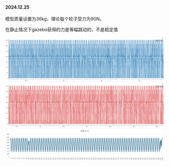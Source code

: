 
#### 2024.12.25

模型质量设置为36kg，理论每个轮子受力为90N。

在静止情况下gazebo获得的力是等幅跳动的，不是稳定值

![](./figure/force_N.png)
![](./figure/total_force.png)
